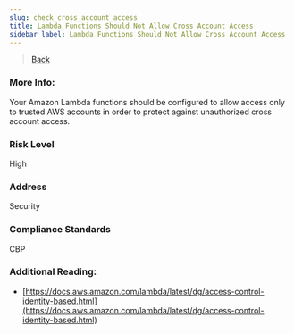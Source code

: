 ```yaml
---
slug: check_cross_account_access
title: Lambda Functions Should Not Allow Cross Account Access
sidebar_label: Lambda Functions Should Not Allow Cross Account Access
---
```

> [Back](../../lambdamonitoring)

### More Info:
Your Amazon Lambda functions should be configured to allow access only to trusted AWS accounts in order to protect against unauthorized cross account access.

### Risk Level
High

### Address
Security

### Compliance Standards
CBP

### Additional Reading:
- [https://docs.aws.amazon.com/lambda/latest/dg/access-control-identity-based.html](https://docs.aws.amazon.com/lambda/latest/dg/access-control-identity-based.html) 

